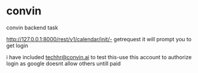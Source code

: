 # convin
convin backend task

http://127.0.0.1:8000/rest/v1/calendar/init/- getrequest it will prompt you to get login

i have included techhr@convin.ai to test this-use this account to authorize login as google doesnt allow others untill paid
